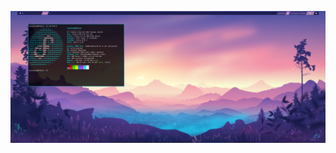 
![](Screenshots/2024-08-03_15-08-1722670017.jpg)
<!--
![](Screenshots/2024-08-20_19-08-1724151669.jpg)
-->
